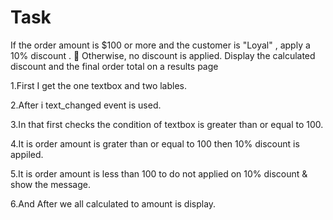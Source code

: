 # Task
If the order amount is $100 or more and the customer is "Loyal" , apply a 10% discount .  Otherwise, no discount is applied. Display the calculated discount and the final order total on a results page



1.First I get the one textbox and two lables.

2.After i text_changed event is used.

3.In that first checks the condition of textbox is greater than or equal to 100.

4.It is order amount is grater than or equal to 100 then 10% discount is appiled.

5.It is order amount is less than 100 to do not applied on 10% discount & show the message.

6.And After we all calculated to amount is display.
